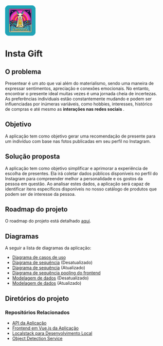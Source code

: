 ![app logo](./assets/small%20rounded%20logo.png)
# Insta Gift

## O problema
Presentear é um ato que vai além do materialismo, sendo uma maneira de expressar sentimentos, apreciação e conexões emocionais. No entanto, encontrar o presente ideal muitas vezes é uma jornada cheia de incertezas. As preferências individuais estão constantemente mudando e podem ser influenciadas por inúmeras variáveis, como hobbies, interesses, histórico de compras e até mesmo as <strong>interações nas redes sociais </strong>.

## Objetivo
A aplicação tem como objetivo gerar uma recomendação de presente para um indivíduo com base nas fotos publicadas em seu perfil no Instagram.

## Solução proposta
A aplicação tem como objetivo simplificar e aprimorar a experiência de escolha de presentes. Ela irá coletar dados públicos disponíveis no perfil do Instagram para compreender melhor a personalidade e os gostos da pessoa em questão. Ao analisar estes dados, a aplicação será capaz de identificar itens específicos disponíveis no nosso catálogo de produtos que podem ser de interesse da pessoa.

## Roadmap do projeto
O roadmap do projeto está detalhado [aqui](https://github.com/users/Gabukuro/projects/3/views/3).

## Diagramas
A seguir a lista de diagramas da aplicação:
- [Diagrama de casos de uso](./assets/user%20cases%20diagram.drawio.png)
- [Diagrama de sequência](./assets/sequence%20diagram.drawio.png) (Desatualizado)
- [Diagrama de sequência](./assets/insta-gift%20sequence%20diagram-Page-5.drawio.png) (Atualizado)
- [Diagrama de sequência pooling do frontend](./assets/insta-gift%20sequence%20diagram-Page-4.drawio.png) 
- [Modelagem de dados](./assets/data%20model%20diagram.drawio.png) (Desatualizado)
- [Modelagem de dados](./assets/insta-gift%20sequence%20diagram-data%20model%20diagram.drawio%20(1).png) (Atualizado)

## Diretórios do projeto

### Repositórios Relacionados
- [API da Aplicação](https://github.com/Gabukuro/insta-gift-api)
- [Frontend em Vue.js da Aplicação](https://github.com/Gabukuro/insta-gift-app)
- [Localstack para Desenvolvimento Local](https://github.com/Gabukuro/insta-gift-localstack)
- [Object Detection Service](https://github.com/Gabukuro/object-detection-service)
